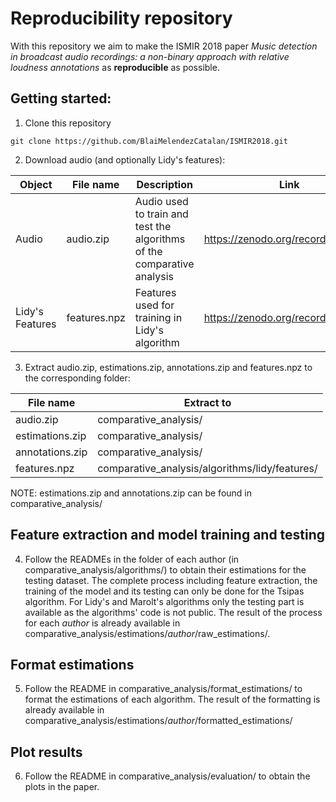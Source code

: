 # Reproducibility repository
With this repository we aim to make the ISMIR 2018 paper *Music detection in broadcast audio recordings: a non-binary approach with relative loudness annotations*  as **reproducible** as possible.

## Getting started:

1. Clone this repository
```
git clone https://github.com/BlaiMelendezCatalan/ISMIR2018.git
```

2. Download audio (and optionally Lidy's features):

Object | File name | Description | Link
------ | --------- | ----------- | ----
Audio | audio.zip | Audio used to train and test the algorithms of the comparative analysis | https://zenodo.org/record/1216054
Lidy's Features | features.npz | Features used for training in Lidy's algorithm | https://zenodo.org/record/1216062

3. Extract audio.zip, estimations.zip, annotations.zip and features.npz to the corresponding folder:

File name | Extract to
--------- | ----------
audio.zip | comparative\_analysis/
estimations.zip | comparative\_analysis/
annotations.zip | comparative\_analysis/
features.npz | comparative\_analysis/algorithms/lidy/features/

NOTE: estimations.zip and annotations.zip can be found in comparative\_analysis/

## Feature extraction and model training and testing

4. Follow the READMEs in the folder of each author (in comparative\_analysis/algorithms/) to obtain their estimations for the testing dataset. The complete process including feature extraction, the training of the model and its testing can only be done for the Tsipas algorithm. For Lidy's and Marolt's algorithms only the testing part is available as the algorithms' code is not public. The result of the process for each *author* is already available in comparative\_analysis/estimations/*author*/raw\_estimations/.

## Format estimations

5. Follow the README in comparative\_analysis/format\_estimations/ to format the estimations of each algorithm. The result of the formatting is already available in comparative\_analysis/estimations/*author*/formatted\_estimations/

## Plot results

6. Follow the README in comparative\_analysis/evaluation/ to obtain the plots in the paper.

